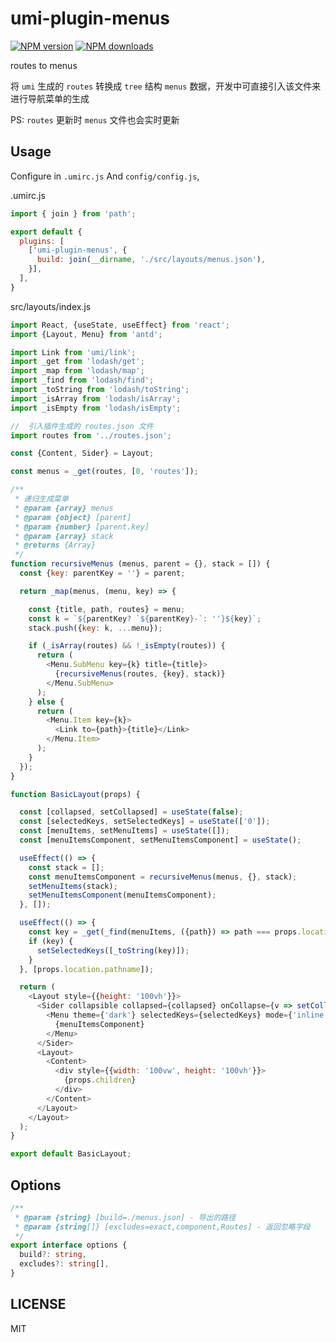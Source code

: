 # umi-plugin-menus

[![NPM version](https://img.shields.io/npm/v/umi-plugin-menus.svg?style=flat)](https://npmjs.org/package/umi-plugin-menus)
[![NPM downloads](http://img.shields.io/npm/dm/umi-plugin-menus.svg?style=flat)](https://npmjs.org/package/umi-plugin-menus)

routes to menus

将 `umi` 生成的 `routes` 转换成 `tree` 结构 `menus` 数据，开发中可直接引入该文件来进行导航菜单的生成

PS: `routes` 更新时 `menus` 文件也会实时更新

## Usage

Configure in `.umirc.js` And `config/config.js`,

.umirc.js
```js
import { join } from 'path';

export default {
  plugins: [
    ['umi-plugin-menus', {
  	  build: join(__dirname, './src/layouts/menus.json'),
    }],
  ],
}
```
src/layouts/index.js
```js
import React, {useState, useEffect} from 'react';
import {Layout, Menu} from 'antd';

import Link from 'umi/link';
import _get from 'lodash/get';
import _map from 'lodash/map';
import _find from 'lodash/find';
import _toString from 'lodash/toString';
import _isArray from 'lodash/isArray';
import _isEmpty from 'lodash/isEmpty';

//  引入插件生成的 routes.json 文件
import routes from '../routes.json';

const {Content, Sider} = Layout;

const menus = _get(routes, [0, 'routes']);

/**
 * 递归生成菜单
 * @param {array} menus
 * @param {object} [parent]
 * @param {number} [parent.key]
 * @param {array} stack
 * @returns {Array}
 */
function recursiveMenus (menus, parent = {}, stack = []) {
  const {key: parentKey = ''} = parent;

  return _map(menus, (menu, key) => {

    const {title, path, routes} = menu;
    const k = `${parentKey? `${parentKey}-`: ''}${key}`;
    stack.push({key: k, ...menu});

    if (_isArray(routes) && !_isEmpty(routes)) {
      return (
        <Menu.SubMenu key={k} title={title}>
          {recursiveMenus(routes, {key}, stack)}
        </Menu.SubMenu>
      );
    } else {
      return (
        <Menu.Item key={k}>
          <Link to={path}>{title}</Link>
        </Menu.Item>
      );
    }
  });
}

function BasicLayout(props) {

  const [collapsed, setCollapsed] = useState(false);
  const [selectedKeys, setSelectedKeys] = useState(['0']);
  const [menuItems, setMenuItems] = useState([]);
  const [menuItemsComponent, setMenuItemsComponent] = useState();

  useEffect(() => {
    const stack = [];
    const menuItemsComponent = recursiveMenus(menus, {}, stack);
    setMenuItems(stack);
    setMenuItemsComponent(menuItemsComponent);
  }, []);

  useEffect(() => {
    const key = _get(_find(menuItems, ({path}) => path === props.location.pathname), ['key']);
    if (key) {
      setSelectedKeys([_toString(key)]);
    }
  }, [props.location.pathname]);

  return (
    <Layout style={{height: '100vh'}}>
      <Sider collapsible collapsed={collapsed} onCollapse={v => setCollapsed(v)}>
        <Menu theme={'dark'} selectedKeys={selectedKeys} mode={'inline'}>
          {menuItemsComponent}
        </Menu>
      </Sider>
      <Layout>
        <Content>
          <div style={{width: '100vw', height: '100vh'}}>
            {props.children}
          </div>
        </Content>
      </Layout>
    </Layout>
  );
}

export default BasicLayout;

```


## Options

```typescript
/**
 * @param {string} [build=./menus.json] - 导出的路径
 * @param {string[]} [excludes=exact,component,Routes] - 返回忽略字段
 */
export interface options {
  build?: string,
  excludes?: string[],
}
```

## LICENSE

MIT
